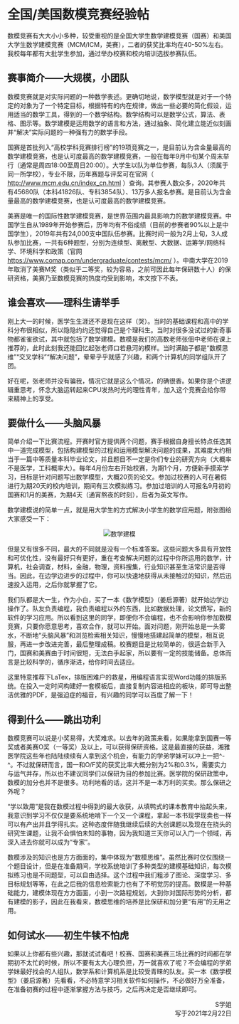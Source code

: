 # 全国/美国数模竞赛经验帖

数模竞赛有大大小小多种，较受重视的是全国大学生数学建模竞赛（国赛）和美国大学生数学建模竞赛（MCM/ICM，美赛），二者的获奖比率均在40-50%左右。我校每年都有大批学生参加，通过举办校赛和校内培训选拔参赛队伍。

## 赛事简介——大规模，小团队

数模竞赛就是对实际问题的一种数学表述。更确切地说，数学模型就是对于一个特定的对象为了一个特定目标，根据特有的内在规律，做出一些必要的简化假设，运用适当的数学工具，得到的一个数学结构。数学结构可以是数学公式，算法、表格、图示等。数学建模是运用数学的语言和方法，通过抽象、简化建立能近似刻画并“解决”实际问题的一种强有力的数学手段。

国赛是首批列入“高校学科竞赛排行榜”的19项竞赛之一，是目前认为含金量最高的数学建模竞赛，也是认可度最高的数学建模竞赛，一般在每年9月中旬某个周末举行（通常是周四18:00至周日20:00）。大学生以队为单位参赛，每队3人（须属于同一所学校），专业不限，历年赛题与评奖可在官网（ http://www.mcm.edu.cn/index_cn.html ）查询。其参赛人数众多，2020年共有45680队（本科41826队、专科3854队）、13万多人报名参赛。是目前认为含金量最高的数学建模竞赛，也是认可度最高的数学建模竞赛。

美赛是唯一的国际性数学建模竞赛，是世界范围内最具影响力的数学建模竞赛。中国学生自从1989年开始参赛后，历年均有不俗成绩（目前的参赛者90%以上是中国学生），2019年共有24,000支中国队伍参赛。比赛时间一般为2月上旬，3人成队参加比赛，一共有6种题型，分别为连续型、离散型、大数据、运筹学/网络科学、环境科学和政策（官网 https://www.comap.com/undergraduate/contests/mcm/ ）。中南大学在2019年取消了美赛M奖（类似于二等奖，较为容易，之前可因此每年保研数十人）的保研资格，美赛乃至数模竞赛的热度均受到影响，本文按下不表。

## 谁会喜欢——理科生请举手
刚上大一的时候，医学生生涯还不是现在这样（哭）。当时的基础课程和高中的学科分布很相似，所以隐隐约约还觉得自己是个理科生。当时对很多没试过的新奇事物都雀雀欲试，其中就包括了数学建模。数模是我们的高数老师张佃中老师在课上推荐的，此时此刻我还能回忆起张老师口若悬河的模样。当时满脑子都是“数模思维”“交叉学科”“解决问题”，晕晕乎乎就感了兴趣，和两个计算机的同学组队开了团。

好在呢，张老师并没有骗我，情况它就是这么个情况，的确很香。如果你是个讲逻辑重思考，怀念大脑运转起来CPU发热时光的理性青年，加入这个竞赛会给你带来精神上的享受。

## 要做什么——头脑风暴

简单介绍一下比赛流程。开赛时官方提供两个问题，赛手根据自身擅长特点任选其中一道完成模型，包括构建模型的过程和运用模型解决问题的成果，其难度大约相当于一篇中等质量本科毕业论文，并且题目不一定是你们专业的研究方向（大概率不是医学，工科概率大）。每年4月份左右开始校赛，为期1个月，方便新手摸索学习，目标是针对问题写出数学模型，大概20页的论文。参加过校赛的人可在暑假进行为期20天的校内培训，期间有三次模拟练习。参加过培训的人可报名9月初的国赛和1月的美赛，为期4天（通宵熬夜的时刻），后者为英文写作。

数学建模说的简单一点，就是用大学生的方式解决小学生的数学应用题，附张图给大家感受一下：

<div align=center>
<img src="https://gitee.com/zcx980605/Survive_XYSM_dev/raw/master/Image/Ch2_7_1.png" alt="数学建模">
</div>

但是又有很多不同，最大的不同就是没有一个标准答案。这些问题大多具有开放性和可优化性，没有最好只有更好，重在考查解决问题的过程中你所运用的数学，计算机，社会调查，材料，金融，物理，资料搜集，行业知识甚至生活常识是否得当。因此，在边学边进步的过程中，你可以快速地获得从未接触过的知识，然后迅速投入运用，之后你就掌握了它。

我们队都是大一生，作为小白，买了一本《数学模型》（姜启源著）就开始边学边操作了。队友负责编程，我负责编程以外的东西，比如数据处理，论文撰写，新的软件的学习应用。所以看到这里的同学，即便你不会编程，也不会影响你参加数模竞赛，只要你愿意思考，喜欢合作，就可以开始。面对问题，刚开始总是一头雾水，不断地“头脑风暴”和浏览检索相关知识，慢慢地搭建起简单的模型，相互说服，再进一步改进完善，最后整理成稿。校赛题目是比较简单的，很适合新手入门，国赛和美赛由于时间很短，无法白手起家，所以要有一定的技能储备。总体而言是比较科学的，循序渐进，给你时间去适应。

这里特意推荐下LaTex，排版困难户的救星，用编程语言实现Word功能的排版系统。在投入一定时间构建好一套模板后，直接复制内容进相应的板块，即可导出整洁优雅的PDF，是强迫症的福音，有兴趣的同学可以百度了解一下！

## 得到什么——跳出功利

数模竞赛可以说是小奖易得，大奖难求。以去年的政策来看，如果能拿到国赛一等奖或者美赛O奖（一等奖）及以上，可以获得保研资格。这是最直接的获益，湘雅医学院这些年也陆陆续续有人拿到这个机会，有能力的学弟学妹可以冲上一把^-^。不过就保研而言，国一和O/F奖的获奖比率大概分别为2%和0.3%，需要实力与运气并存，所以也不建议同学们以保研为目的参加比赛。医学院的保研政策中，数模的加分也并不是很多。功利地看的话，这并不是一本万利的买卖。那么保研之外呢？

“学以致用”是我在数模过程中得到的最大收获，从填鸭式的课本教育中抬起头来，我意识到学习不仅仅是要系统地啃下一个又一个课程，拿起一本书现学现卖也一样可以有产出并且学得扎实。这种态度伴随我继续后续的大创课题以及现在在挠头的研究生课题，让我不会惧怕未知的事物，因为我知道三天你可以入门一个领域，再深入进去你就可以成为“专家”。

数模涉及的知识也是方方面面的，集中体现为“数模思维”。虽然比赛时仅仅围绕一个题目设计，但是在准备期间，学校系统培训了多种类型的建模基础知识，每次模拟练习也是不同题型，可以自由选择。这个过程中我们粗涉了图论、深度学习、多目标规划等等，在此之后我的信息检索能力也有了不明觉厉的提高。数模是一种基础能力，建模体现在方方面面，小到一次路程规划，大到你对国际形势的分析，都有建模的影子，因此在我看来，数模思维的培养是比保研和加分更“有用”的无用之用。

## 如何试水——初生牛犊不怕虎

如果以上你都有些兴趣，那就试试看吧！校赛、国赛和美赛三场比赛的时间都在学期初不太忙的时候，所以不要有太大心理负担，万一就喜欢了呢？不会编程的学弟学妹最好找会的人组队，数学系和计算机系是比较受青睐的队友。买一本《数学模型》（姜启源著）先看看，不必特意学习相关软件如何操作，不必做好万全准备，在准备初赛的过程中逐渐掌握方法与技巧，之后再决定是否继续即可。

<p align="right">S学姐<br/>写于2021年2月22日</p>